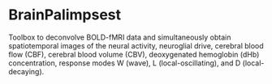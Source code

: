# BrainPalimpsest
Toolbox to deconvolve BOLD-fMRI data and simultaneously obtain 
spatiotemporal images of the neural activity, neuroglial drive, 
cerebral blood flow (CBF), cerebral blood volume (CBV), 
deoxygenated hemoglobin (dHb) concentration, response modes 
W (wave), L (local-oscillating), and D (local-decaying).
